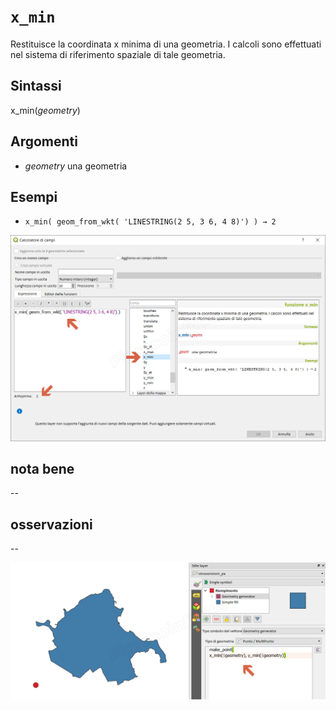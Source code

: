 # `x_min`

Restituisce la coordinata x minima di una geometria. I calcoli sono effettuati nel sistema di riferimento spaziale di tale geometria.

## Sintassi

x_min(_geometry_)

## Argomenti

* _geometry_ una geometria

## Esempi

* `x_min( geom_from_wkt( 'LINESTRING(2 5, 3 6, 4 8)') ) → 2`

![](/img/geometria/x_min/x_min1.png)

## nota bene

--

## osservazioni

--

![](/img/geometria/x_min/x_min2.png)